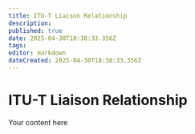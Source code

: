 ```yaml
---
title: ITU-T Liaison Relationship
description: 
published: true
date: 2025-04-30T18:38:33.356Z
tags: 
editor: markdown
dateCreated: 2025-04-30T18:38:33.356Z
---
```


# ITU-T Liaison Relationship
Your content here